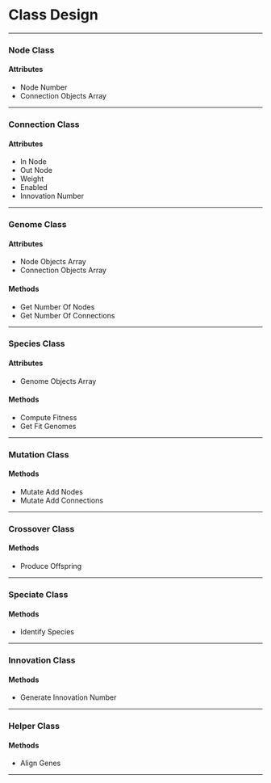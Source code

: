 # Class Design

---
### Node Class
#### Attributes
- Node Number
- Connection Objects Array
---
### Connection Class
#### Attributes
- In Node
- Out Node
- Weight
- Enabled
- Innovation Number
---
### Genome Class
#### Attributes
- Node Objects Array
- Connection Objects Array
#### Methods
- Get Number Of Nodes
- Get Number Of Connections
---
### Species Class
#### Attributes
- Genome Objects Array
#### Methods
- Compute Fitness
- Get Fit Genomes
---
### Mutation Class
#### Methods
- Mutate Add Nodes 
- Mutate Add Connections
---
### Crossover Class
#### Methods
- Produce Offspring
---
### Speciate Class
#### Methods
- Identify Species
---
### Innovation Class
#### Methods
- Generate Innovation Number
---
### Helper Class
#### Methods
- Align Genes
---
